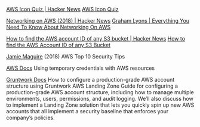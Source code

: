 
[AWS Icon Quiz | Hacker News](https://news.ycombinator.com/item?id=37342046)
[AWS Icon Quiz](https://awsiconquiz.com/)

[Networking on AWS (2018) | Hacker News](https://news.ycombinator.com/item?id=18925350)
[Graham Lyons | Everything You Need To Know About Networking On AWS](https://grahamlyons.com/article/everything-you-need-to-know-about-networking-on-aws)

[How to find the AWS account ID of any S3 bucket | Hacker News](https://news.ycombinator.com/item?id=39512896)
[How to find the AWS Account ID of any S3 Bucket](https://tracebit.com/blog/2024/02/finding-aws-account-id-of-any-s3-bucket/)

[Jamie Maguire](https://www.devteam.space/blog/aws-top-10-security-tips/)
(2018) AWS Top 10 Security Tips

[AWS Docs](https://docs.aws.amazon.com/IAM/latest/UserGuide/id_credentials_temp_use-resources.html)
Using temporary credentials with AWS resources

[Gruntwork Docs](https://gruntwork.io/guides/foundations/how-to-configure-production-grade-aws-account-structure/#what-is-an-aws-account-structure)
How to configure a production-grade AWS account structure using Gruntwork AWS Landing Zone
Guide for configuring a production-grade AWS account structure, including how to manage multiple environments, users, permissions, and audit logging. We’ll also discuss how to implement a Landing Zone solution that lets you quickly spin up new AWS accounts that all implement a security baseline that enforces your company’s policies.
